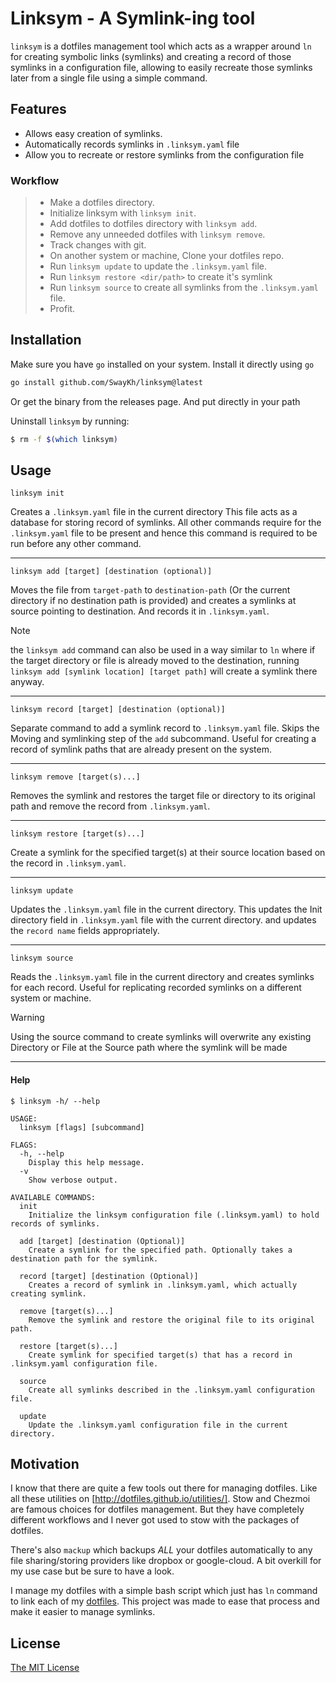 # Linksym - A Symlink-ing tool

`linksym` is a dotfiles management tool which acts as a wrapper around `ln` for
creating symbolic links (symlinks) and creating a record of those symlinks in a
configuration file, allowing to easily recreate those symlinks later from a
single file using a simple command.

## Features

- Allows easy creation of symlinks.
- Automatically records symlinks in `.linksym.yaml` file
- Allow you to recreate or restore symlinks from the configuration file

### Workflow

> - Make a dotfiles directory.
> - Initialize linksym with `linksym init`.
> - Add dotfiles to dotfiles directory with `linksym add`.
> - Remove any unneeded dotfiles with `linksym remove`.
> - Track changes with git.
> - On another system or machine, Clone your dotfiles repo.
> - Run `linksym update` to update the `.linksym.yaml` file.
> - Run `linksym restore <dir/path>` to create it's symlink
> - Run `linksym source` to create all symlinks from the `.linksym.yaml` file.
> - Profit.

## Installation

Make sure you have `go` installed on your system. Install it directly using `go`

```bash
go install github.com/SwayKh/linksym@latest
```

Or get the binary from the releases page. And put directly in your path

Uninstall `linksym` by running:

```bash
$ rm -f $(which linksym)
```

## Usage

```
linksym init
```

Creates a `.linksym.yaml` file in the current directory This file acts as a
database for storing record of symlinks. All other commands require for the
`.linksym.yaml` file to be present and hence this command is required to be
run before any other command.

---

```
linksym add [target] [destination (optional)]
```

Moves the file from `target-path` to `destination-path` (Or the current
directory if no destination path is provided) and creates a symlinks at source
pointing to destination. And records it in `.linksym.yaml`.

> [!NOTE]
> the `linksym add` command can also be used in a way similar to `ln` where if
> the target directory or file is already moved to the destination, running
> `linksym add [symlink location] [target path]` will create a symlink there
> anyway.

---

```
linksym record [target] [destination (optional)]
```

Separate command to add a symlink record to `.linksym.yaml` file. Skips the
Moving and symlinking step of the `add` subcommand. Useful for creating a record
of symlink paths that are already present on the system.

---

```
linksym remove [target(s)...]
```

Removes the symlink and restores the target file or directory to its original
path and remove the record from `.linksym.yaml`.

---

```
linksym restore [target(s)...]
```

Create a symlink for the specified target(s) at their source location based on
the record in `.linksym.yaml`.

---

```
linksym update
```

Updates the `.linksym.yaml` file in the current directory. This updates the Init
directory field in `.linksym.yaml` file with the current directory. and updates the
`record name` fields appropriately.

---

```
linksym source
```

Reads the `.linksym.yaml` file in the current directory and creates symlinks for
each record. Useful for replicating recorded symlinks on a different
system or machine.

> [!WARNING]
> Using the source command to create symlinks will overwrite any existing
> Directory or File at the Source path where the symlink will be made

---

#### Help

```
$ linksym -h/ --help

USAGE:
  linksym [flags] [subcommand]

FLAGS:
  -h, --help
    Display this help message.
  -v
    Show verbose output.

AVAILABLE COMMANDS:
  init
    Initialize the linksym configuration file (.linksym.yaml) to hold records of symlinks.

  add [target] [destination (Optional)]
    Create a symlink for the specified path. Optionally takes a destination path for the symlink.

  record [target] [destination (Optional)]
    Creates a record of symlink in .linksym.yaml, which actually creating symlink.

  remove [target(s)...]
    Remove the symlink and restore the original file to its original path.

  restore [target(s)...]
    Create symlink for specified target(s) that has a record in .linksym.yaml configuration file.

  source
    Create all symlinks described in the .linksym.yaml configuration file.

  update
    Update the .linksym.yaml configuration file in the current directory.
```

## Motivation

I know that there are quite a few tools out there for managing dotfiles. Like
all these utilities on [http://dotfiles.github.io/utilities/]. Stow and
Chezmoi are famous choices for dotfiles management. But they have completely
different workflows and I never got used to stow with the packages of dotfiles.

There's also `mackup` which backups _ALL_ your dotfiles automatically to any
file sharing/storing providers like dropbox or google-cloud. A bit overkill for
my use case but be sure to have a look.

I manage my dotfiles with a simple bash script which just has `ln` command to
link each of my [dotfiles](https://github.com/swaykh/dotfiles). This project was
made to ease that process and make it easier to manage symlinks.

## License

[The MIT License ](./LICENSE)
